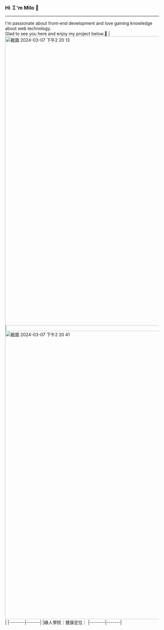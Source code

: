 ### Hi Ｉ'm Milo 👋
***
I'm passionate about front-end development and love gaining knowledge about web technology.  
Glad to see you here and enjoy my project below.🎉
|<img width="945" alt="截圖 2024-03-07 下午2 20 13" src="https://github.com/MMMMMilo/MMMMMilo/assets/152141976/073b5fdb-9867-43d2-8245-452048cff7d0">|<img width="942" alt="截圖 2024-03-07 下午2 20 41" src="https://github.com/MMMMMilo/MMMMMilo/assets/152141976/707b5251-376e-4110-9a14-989a37932350">|
|--------|-------|
|綠人學院｜健康定位｜
|--------|-------|
